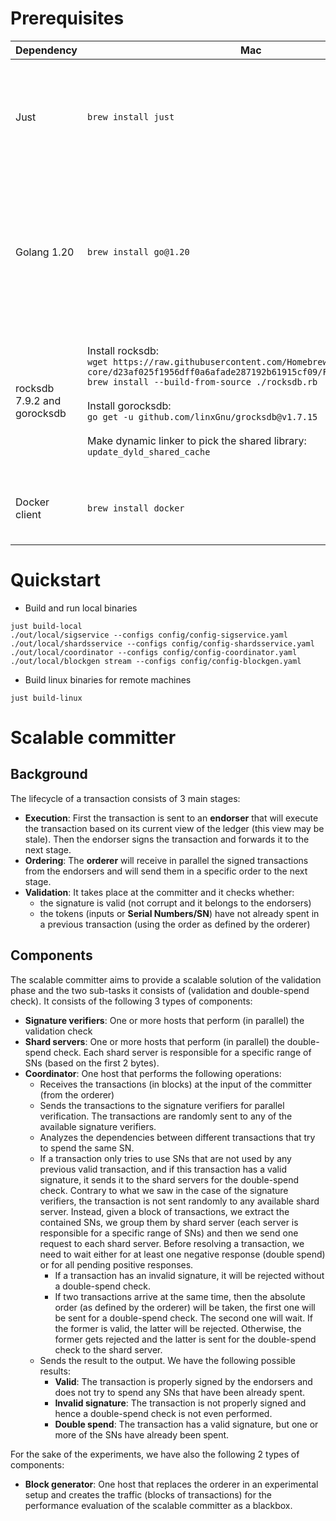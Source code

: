 # Prerequisites

| Dependency                  | Mac                                                                                                                                                                                                                                                                                                                                                                                             | Ubuntu                                                                                                                                                                                                                                                                                                                                                                                                                              | Details                                                                                                           |
|-----------------------------|-------------------------------------------------------------------------------------------------------------------------------------------------------------------------------------------------------------------------------------------------------------------------------------------------------------------------------------------------------------------------------------------------|-------------------------------------------------------------------------------------------------------------------------------------------------------------------------------------------------------------------------------------------------------------------------------------------------------------------------------------------------------------------------------------------------------------------------------------|-------------------------------------------------------------------------------------------------------------------|
| Just                        | `brew install just`                                                                                                                                                                                                                                                                                                                                                                             | Install just:<br/>`curl --proto '=https' --tlsv1.2 -sSf https://just.systems/install.sh &#124; bash -s -- --to /usr/local/just`<br/><br/>Add the following line to `~/.profile`:<br/>`export PATH=$PATH:/usr/local/just`<br/><br/>Test the version:<br/>`just —-version`                                                                                                                                                            | [Further details](https://github.com/casey/just#installation)                                                     |
| Golang 1.20                 | `brew install go@1.20`                                                                                                                                                                                                                                                                                                                                                                          | `apt-get update`<br/>`wget https://go.dev/dl/go1.20.3.linux-amd64.tar.gz `<br/>`tar xvf ./go1.20.3.linux-amd64.tar.gz`<br/>`rm ./go1.20.3.linux-amd64.tar.gz`<br/>`mv ./go/ /usr/local/`<br/><br/>Add the following lines in `~/.profile`:<br/>`export GOPATH=$HOME/go`<br/>`export PATH=$PATH:/usr/local/go/bin:$GOPATH/bin`<br/><br/>Test the version:<br/>`go version`                                                           |                                                                                                                   |
| rocksdb 7.9.2 and gorocksdb | Install rocksdb: <br /> `wget https://raw.githubusercontent.com/Homebrew/homebrew-core/d23af025f1956dff0a6afade287192b61915cf09/Formula/rocksdb.rb` <br /> `brew install --build-from-source ./rocksdb.rb` <br /><br /> Install gorocksdb: <br/> `go get -u github.com/linxGnu/grocksdb@v1.7.15` <br /><br /> Make dynamic linker to pick the shared library: <br /> `update_dyld_shared_cache` | `apt-get update && apt-get install -y \ `<br/>`      libgflags-dev \ `<br/>`      libsnappy-dev \ `<br/>`      zlib1g-dev \ `<br/>`      libbz2-dev \ `<br/>`      libzstd-dev \ `<br/>`      liblz4-dev`<br/>`cd /tmp && git clone https://github.com/facebook/rocksdb.git `<br/>`cd /tmp/rocksdb && git checkout 7555243bcfb7086e8bad38d43a518ff4c53dc17a && DEBUG_LEVEL=0 make shared_lib && make install-shared`<br/>`ldconfig` | Not required if you never build for the local machine, because the Docker image contains the dependency           |
| Docker client               | `brew install docker`                                                                                                                                                                                                                                                                                                                                                                           | Follow instructions [here](https://docs.docker.com/engine/install/ubuntu/)<br/><br/>To grant access to a non-root user:<br/>`apt install acl`<br/>`setfacl --modify user:cbdcdemo:rw /var/run/docker.sock`                                                                                                                                                                                                                          |                                                                                                                   |

# Quickstart

* Build and run local binaries
```shell
just build-local
./out/local/sigservice --configs config/config-sigservice.yaml
./out/local/shardsservice --configs config/config-shardsservice.yaml
./out/local/coordinator --configs config/config-coordinator.yaml
./out/local/blockgen stream --configs config/config-blockgen.yaml
```

* Build linux binaries for remote machines
```shell
just build-linux
```

# Scalable committer

## Background
The lifecycle of a transaction consists of 3 main stages:
* **Execution**: First the transaction is sent to an **endorser** that will execute the transaction based on its current view of the ledger (this view may be stale). Then the endorser signs the transaction and forwards it to the next stage.
* **Ordering**: The **orderer** will receive in parallel the signed transactions from the endorsers and will send them in a specific order to the next stage.
* **Validation**: It takes place at the committer and it checks whether:
  * the signature is valid (not corrupt and it belongs to the endorsers)
  * the tokens (inputs or **Serial Numbers/SN**) have not already spent in a previous transaction (using the order as defined by the orderer)

## Components

The scalable committer aims to provide a scalable solution of the validation phase and the two sub-tasks it consists of (validation and double-spend check). It consists of the following 3 types of components:
* **Signature verifiers**: One or more hosts that perform (in parallel) the validation check
* **Shard servers**: One or more hosts that perform (in parallel) the double-spend check. Each shard server is responsible for a specific range of SNs (based on the first 2 bytes).
* **Coordinator**: One host that performs the following operations:
  * Receives the transactions (in blocks) at the input of the committer (from the orderer)
  * Sends the transactions to the signature verifiers for parallel verification. The transactions are randomly sent to any of the available signature verifiers.
  * Analyzes the dependencies between different transactions that try to spend the same SN.
  * If a transaction only tries to use SNs that are not used by any previous valid transaction, and if this transaction has a valid signature, it sends it to the shard servers for the double-spend check. Contrary to what we saw in the case of the signature verifiers, the transaction is not sent randomly to any available shard server. Instead, given a block of transactions, we extract the contained SNs, we group them by shard server (each server is responsible for a specific range of SNs) and then we send one request to each shard server. Before resolving a transaction, we need to wait either for at least one negative response (double spend) or for all pending positive responses. 
    * If a transaction has an invalid signature, it will be rejected without a double-spend check.
    * If two transactions arrive at the same time, then the absolute order (as defined by the orderer) will be taken, the first one will be sent for a double-spend check. The second one will wait. If the former is valid, the latter will be rejected. Otherwise, the former gets rejected and the latter is sent for the double-spend check to the shard server.
  * Sends the result to the output. We have the following possible results:
    * **Valid**: The transaction is properly signed by the endorsers and does not try to spend any SNs that have been already spent.
    * **Invalid signature**: The transaction is not properly signed and hence a double-spend check is not even performed.
    * **Double spend**: The transaction has a valid signature, but one or more of the SNs have already been spent.

For the sake of the experiments, we have also the following 2 types of components:

* **Block generator**: One host that replaces the orderer in an experimental setup and creates the traffic (blocks of transactions) for the performance evaluation of the scalable committer as a blackbox.
